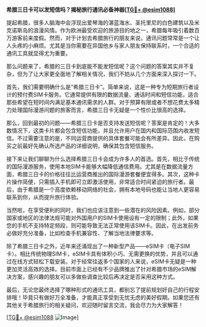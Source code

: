 **希腊三日卡可以发短信吗？揭秘旅行通讯必备神器[[TG💪+ @esim1088](https://t.me/s/esim1088)]**

提起希腊，很多人脑海中会浮现出爱琴海的湛蓝海水、圣托里尼的白色建筑以及米克诺斯岛的浪漫风情。作为欧洲最受欢迎的旅游目的地之一，希腊每年吸引着数百万游客前来度假。然而，对于计划去希腊旅行的朋友来说，通讯问题常常是一个让人头疼的小麻烦。尤其是当你需要在异国他乡与家人朋友保持联系时，一个合适的通讯工具就显得尤为重要。

那么问题来了，希腊的三日卡到底能不能发短信呢？这个问题的答案其实并不复杂，但为了让大家更全面地了解相关情况，我们不妨从几个方面来深入探讨一下。

首先，我们需要明确什么是“希腊三日卡”。简单来说，这是一种专为短期旅行者设计的预付费SIM卡服务。它通常提供有限的数据流量、通话时间和短信功能，适合那些希望在短时间内满足基本通讯需求的人群。对于预算有限或者不想花费太多精力处理国际漫游问题的旅客而言，希腊三日卡无疑是一个性价比很高的选择。

那么，回到最初的问题——希腊三日卡是否支持发送短信呢？答案是肯定的！大多数情况下，这类卡片都会包含短信功能，并且允许用户在国内和国际范围内收发短信。不过需要注意的是，不同运营商提供的具体套餐可能会有所差异。因此，在购买之前最好先确认所选产品的详细说明，确保其包含短信服务。

接下来让我们聊聊为什么选择希腊三日卡会成为许多人的首选。首先，相比于传统的国际漫游服务，使用本地SIM卡能够大幅降低通信费用。尤其是在数据流量方面，希腊三日卡的价格往往比运营商推出的国际漫游套餐便宜得多。其次，这种卡片操作简便，只需插入手机即可立即激活使用，非常适合时间紧迫的旅行者。最后，由于希腊是一个高度依赖移动网络的社会，拥有本地号码也能让当地人更容易联系到你，从而提升旅行体验。

当然啦，在享受便利的同时，我们也应该注意到一些潜在的风险因素。例如，部分国家或地区的法律法规可能对外国用户的SIM卡使用设有一定的限制；此外，如果您的手机不支持特定频段，则可能导致无法正常使用该SIM卡。因此，在出发前务必做好充分准备，比如检查手机兼容性、了解当地法律要求等。

除了希腊三日卡之外，近年来还涌现出了一种新型产品——eSIM卡（电子SIM卡）。相比传统物理SIM卡，eSIM卡具有体积小巧、无需更换的优势，并且可以通过在线方式轻松下载安装。对于经常往返多个国家的人来说，eSIM卡无疑是一种更加灵活高效的选择。目前市面上已经有不少品牌推出了针对希腊市场的eSIM解决方案，感兴趣的朋友可以多做些调查比较后再决定是否采用这种方式。

最后，无论您最终选择了哪种形式的通讯工具，都别忘了提前规划好自己的行程安排哦！毕竟只有做好万全准备，才能真正享受到无忧无虑的美好假期。如果您还有其他关于希腊旅行的相关疑问，欢迎随时留言交流，我会尽力为大家解答！

[[TG💪+ @esim1088](https://t.me/s/esim1088) ![Image](https://i.postimg.cc/4NQfJmqS/Snipaste-2025-05-13-00-14-12.png)]